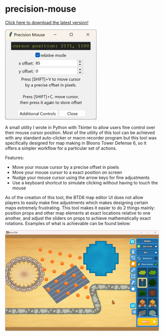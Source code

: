 # precision-mouse

[Click here to download the latest version!](https://github.com/GreenBeansAgainstVeganism/precision-mouse/releases/latest/download/precision_mouse.exe)

<img src="interface.png" alt="app interface" width="300">
 
A small utility I wrote in Python with Tkinter to allow users fine control over their mouse cursor position. Most of the utility of this tool can be achieved with any standard auto-clicker or macro recorder program but this tool was specifically designed for map making in Bloons Tower Defense 6, so it offers a simpler workflow for a particular set of actions.

Features:
- Move your mouse cursor by a precise offset in pixels
- Move your mouse cursor to a exact position on screen
- Nudge your mouse cursor using the arrow keys for fine adjustments
- Use a keyboard shortcut to simulate clicking without having to touch the mouse

As of the creation of this tool, the BTD6 map editor UI does not allow players to easily make fine adjustments which makes designing certain maps extremely frustrating. This tool makes it easier to do 2 things mainly: position props and other map elements at exact locations relative to one another, and adjust the sliders on props to achieve mathematically exact rotations. Examples of what is achievable can be found below:

<img src="example.png" alt="example" width="720">
